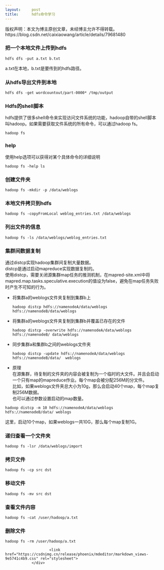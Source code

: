 ```yaml
---
layout:     post
title:      hdfs命令学习
---
```

<div id="article_content" class="article_content clearfix csdn-tracking-statistics" data-pid="blog" data-mod="popu_307" data-dsm="post">
								<div class="article-copyright">
					版权声明：本文为博主原创文章，未经博主允许不得转载。					https://blog.csdn.net/caixiaowang/article/details/79681480				</div>
								            <div id="content_views" class="markdown_views prism-atom-one-dark">
							<!-- flowchart 箭头图标 勿删 -->
							<svg xmlns="http://www.w3.org/2000/svg" style="display: none;"><path stroke-linecap="round" d="M5,0 0,2.5 5,5z" id="raphael-marker-block" style="-webkit-tap-highlight-color: rgba(0, 0, 0, 0);"></path></svg>
							<h3 id="把一个本地文件上传到hdfs">把一个本地文件上传到hdfs</h3>



<pre class="prettyprint"><code class=" hljs livecodeserver">hdfs dfs -<span class="hljs-built_in">put</span> <span class="hljs-operator">a</span>.txt b.txt</code></pre>

<p>a.txt在本地，b.txt是要传到的hdfs路径。</p>



<h3 id="从hdfs导出文件到本地">从hdfs导出文件到本地</h3>



<pre class="prettyprint"><code class=" hljs cs">hdfs dfs -<span class="hljs-keyword">get</span> wordcountout/part-<span class="hljs-number">0000</span>* /tmp/output</code></pre>



<h3 id="hdfs的shell脚本">Hdfs的shell脚本</h3>

<p>hdfs提供了很多shell命令来实现访问文件系统的功能，hadoop自带的shell脚本叫hadoop。如果需要获取文件系统的所有命令，可以通过hadoop fs。</p>



<pre class="prettyprint"><code class=" hljs ">hadoop fs</code></pre>



<h3 id="help">help</h3>

<p>使用help选项可以获得对某个具体命令的详细说明</p>



<pre class="prettyprint"><code class=" hljs mel">hadoop fs -<span class="hljs-keyword">help</span> <span class="hljs-keyword">ls</span></code></pre>



<h3 id="创建文件夹">创建文件夹</h3>



<pre class="prettyprint"><code class=" hljs lasso">hadoop fs <span class="hljs-attribute">-mkdir</span> <span class="hljs-attribute">-p</span> /<span class="hljs-built_in">data</span>/weblogs</code></pre>



<h3 id="本地文件拷贝到hdfs">本地文件拷贝到hdfs</h3>



<pre class="prettyprint"><code class=" hljs haskell"><span class="hljs-title">hadoop</span> fs -copyFromLocal weblog_entries.txt /<span class="hljs-typedef"><span class="hljs-keyword">data</span>/weblogs</span></code></pre>



<h3 id="列出文件的信息">列出文件的信息</h3>



<pre class="prettyprint"><code class=" hljs haskell"><span class="hljs-title">hadoop</span> fs -ls /<span class="hljs-typedef"><span class="hljs-keyword">data</span>/weblogs/weblog_entries.txt</span></code></pre>



<h3 id="集群间数据复制">集群间数据复制</h3>

<p>通过distcp实现hadoop集群间复制大量数据。 <br>
distcp是通过启动mapreduce实现数据复制的。 <br>
使用distcp，需要关闭源集群map任务的推测机制，在mapred-site.xml中将mapred.map.tasks.speculative.execution的值设为false，避免在map任务失败时产生不可知的行为。</p>

<ul>
<li><p>将集群a的weblogs文件夹复制到集群b上</p>

<pre class="prettyprint"><code class=" hljs haskell"><span class="hljs-title">hadoop</span> distcp hdfs://namenodeA/<span class="hljs-typedef"><span class="hljs-keyword">data</span>/weblogs hdfs://namenodeB/<span class="hljs-keyword">data</span>/weblogs</span>
</code></pre></li>
<li><p>将集群a的weblogs文件夹复制到集群b并覆盖已存在的文件</p>

<pre class="prettyprint"><code class=" hljs ruby">hadoop distcp -overwrite <span class="hljs-symbol">hdfs:</span>/<span class="hljs-regexp">/namenodeA/data</span><span class="hljs-regexp">/weblogs hdfs:/</span><span class="hljs-regexp">/namenodeB/</span> data/weblogs
</code></pre></li>
<li><p>同步集群a和集群b之间的weblogs文件夹</p>

<pre class="prettyprint"><code class=" hljs haskell"><span class="hljs-title">hadoop</span> distcp -update hdfs://namenodeA/<span class="hljs-typedef"><span class="hljs-keyword">data</span>/weblogs hdfs://namenodeB/<span class="hljs-keyword">data</span>/  weblogs</span>
</code></pre></li>
<li><p>原理 <br>
在源集群，待复制的文件夹的内容会被复制为一个临时的大文件。并且会启动一个只有map的mapreduce作业。每个map会被分配256M的分文件。 <br>
比如，如果weblogs文件夹总大小为10g，那么会启动40个map，每个map复制256M数据。 <br>
也可以通过参数设置启动的map数量。</p></li>
</ul>



<pre class="prettyprint"><code class=" hljs ruby">hadoop distcp -m <span class="hljs-number">10</span> <span class="hljs-symbol">hdfs:</span>/<span class="hljs-regexp">/namenodeA/data</span><span class="hljs-regexp">/weblogs hdfs:/</span><span class="hljs-regexp">/namenodeB/data</span><span class="hljs-regexp">/ weblogs</span></code></pre>

<p>这里，启动10个map，如果weblogs一共10G，那么每个map复制1G。</p>



<h3 id="递归查看一个文件夹">递归查看一个文件夹</h3>



<pre class="prettyprint"><code class=" hljs lasso">hadoop fs <span class="hljs-attribute">-lsr</span> /<span class="hljs-built_in">data</span>/weblogs/<span class="hljs-keyword">import</span></code></pre>

<h3 id="拷贝文件">拷贝文件</h3>

<pre class="prettyprint"><code class=" hljs avrasm">hadoop fs -<span class="hljs-keyword">cp</span> src dst</code></pre>

<h3 id="移动文件">移动文件</h3>

<pre class="prettyprint"><code class=" hljs lasso">hadoop fs <span class="hljs-attribute">-mv</span> src dst</code></pre>

<h3 id="查看文件内容">查看文件内容</h3>

<pre class="prettyprint"><code class=" hljs livecodeserver">hadoop fs -cat /user/hadoop/<span class="hljs-operator">a</span>.txt</code></pre>

<h3 id="删除文件">删除文件</h3>

<pre class="prettyprint"><code class=" hljs livecodeserver">hadoop fs -rm /user/hadoop/<span class="hljs-operator">a</span>.txt</code></pre>            </div>
						<link href="https://csdnimg.cn/release/phoenix/mdeditor/markdown_views-9e5741c4b9.css" rel="stylesheet">
                </div>